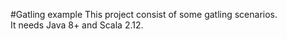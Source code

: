 #Gatling example
This project consist of some gatling scenarios. 
<br/>
It needs Java 8+ and Scala 2.12.